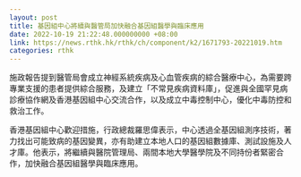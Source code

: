 ```yaml
---
layout: post
title: 基因組中心將續與醫管局加快融合基因組醫學與臨床應用
date: 2022-10-19 21:22:48.000000000 +08:00
link: https://news.rthk.hk/rthk/ch/component/k2/1671793-20221019.htm
categories: rthk
---
```


施政報告提到醫管局會成立神經系統疾病及心血管疾病的綜合醫療中心，為需要跨專業支援的患者提供綜合服務，及建立「不常見疾病資料庫」，促進與全國罕見病診療協作網及香港基因組中心交流合作，以及成立中毒控制中心，優化中毒防控和救治工作。

香港基因組中心歡迎措施，行政總裁羅思偉表示，中心透過全基因組測序技術，著力找出可能致病的基因變異，亦有助建立本地人口的基因組數據庫、測試設施及人才庫。他表示，將繼續與醫院管理局、兩間本地大學醫學院及不同持份者緊密合作，加快融合基因組醫學與臨床應用。
